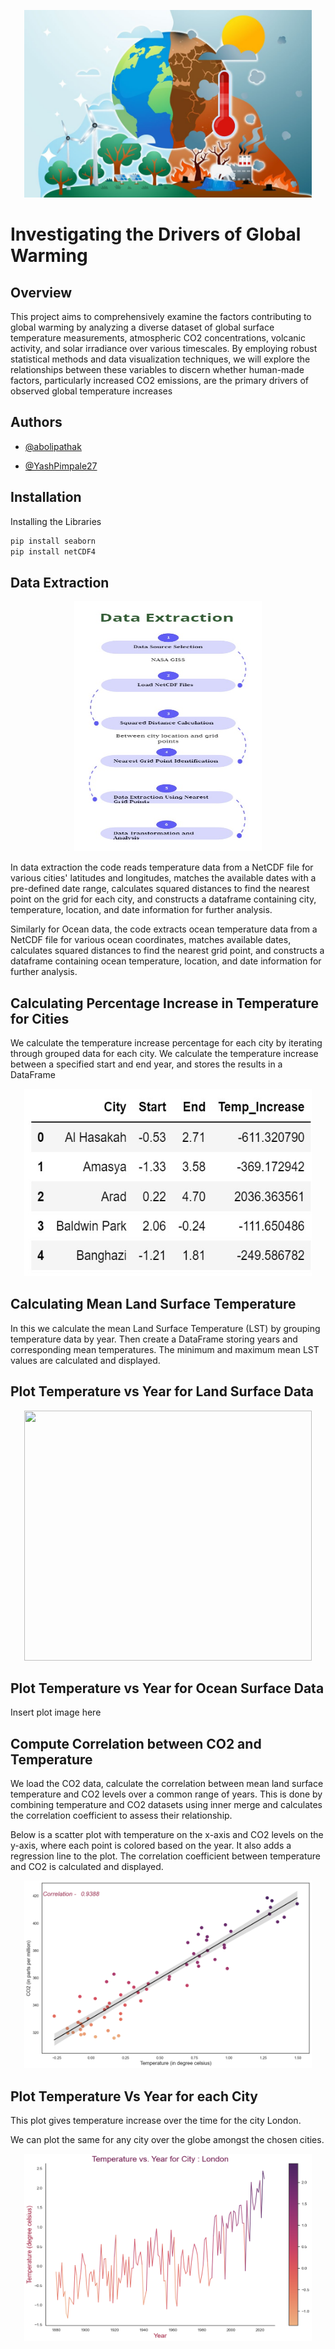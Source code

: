 
<p align="center">
  <img width="460" height="300" src="https://github.com/ACM40960/project-abolipathak/blob/main/Images/Global_warming_logo.jpeg">
</p>

<p align="center">
  
# Investigating the Drivers of Global Warming

## Overview

This project aims to comprehensively examine the factors contributing to global warming by analyzing a diverse dataset of global surface temperature measurements, atmospheric CO2 concentrations, volcanic activity, and solar irradiance over various timescales. By employing robust statistical methods and data visualization techniques, we will explore the relationships between these variables to discern whether human-made factors, particularly increased CO2 emissions, are the primary drivers of observed global temperature increases
## Authors

- [@abolipathak](https://github.com/abolipathak)

- [@YashPimpale27](https://github.com/YashPimpale27)
## Installation

</p>
Installing the Libraries

```bash
pip install seaborn
pip install netCDF4
```
    
## Data Extraction 

<p align="center">
  <img width="300" height="400" src="https://github.com/ACM40960/project-abolipathak/blob/main/Images/data_extraction.jpg">
</p>


In data extraction the code reads temperature data from a NetCDF file for various cities' latitudes and longitudes, matches the available dates with a pre-defined date range, calculates squared distances to find the nearest point on the grid for each city, and constructs a dataframe containing city, temperature, location, and date information for further analysis.

Similarly for Ocean data, the code extracts ocean temperature data from a NetCDF file for various ocean coordinates, matches available dates, calculates squared distances to find the nearest grid point, and constructs a dataframe containing ocean temperature, location, and date information for further analysis.





## Calculating Percentage Increase in Temperature for Cities

We calculate the temperature increase percentage for each city by iterating through grouped data for each city. We calculate the temperature increase between a specified start and end year, and stores the results in a DataFrame 

<p align="center">
  <img width="460" height="300" src="https://github.com/ACM40960/project-abolipathak/blob/main/Images/temperature_increase_data_citywise.jpg">
</p>


## Calculating Mean Land Surface Temperature

In this we calculate the mean Land Surface Temperature (LST) by grouping temperature data by year. Then create a DataFrame storing years and corresponding mean temperatures. The minimum and maximum mean LST values are calculated and displayed.
## Plot Temperature vs Year for Land Surface Data


<p align="center">
  <img width="460" height="400" src="https://github.com/ACM40960/project-abolipathak/blob/main/Images/Global_Mean_Temperature_Change.gif">
</p>

## Plot Temperature vs Year for Ocean Surface Data

Insert plot image here


## Compute Correlation between CO2 and Temperature

We load the CO2 data, calculate the correlation between mean land surface temperature and CO2 levels over a common range of years. This is done by combining temperature and CO2 datasets using inner merge and calculates the correlation coefficient to assess their relationship.

Below is a scatter plot with temperature on the x-axis and CO2 levels on the y-axis, where each point is colored based on the year. It also adds a regression line to the plot. The correlation coefficient between temperature and CO2 is calculated and displayed.


<p align="center">
  <img width="460" height="300" src="https://github.com/ACM40960/project-abolipathak/blob/main/Images/correlation_co2.png">
</p>



## Plot Temperature Vs Year for each City

This plot gives temperature increase over the time for the city London.

We can plot the same for any city over the globe amongst the chosen cities.

<p align="center">
  <img width="460" height="300" src="https://github.com/ACM40960/project-abolipathak/blob/main/Images/temp_year_london.png">
</p>




